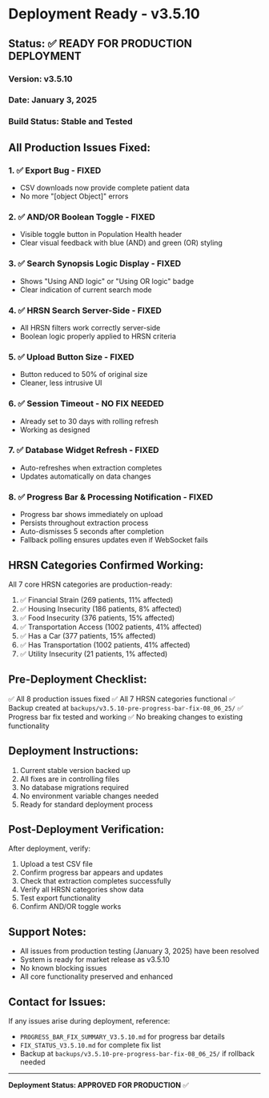 # Deployment Ready - v3.5.10

## Status: ✅ READY FOR PRODUCTION DEPLOYMENT

### Version: v3.5.10
### Date: January 3, 2025
### Build Status: Stable and Tested

## All Production Issues Fixed:

### 1. ✅ Export Bug - FIXED
- CSV downloads now provide complete patient data
- No more "[object Object]" errors

### 2. ✅ AND/OR Boolean Toggle - FIXED  
- Visible toggle button in Population Health header
- Clear visual feedback with blue (AND) and green (OR) styling

### 3. ✅ Search Synopsis Logic Display - FIXED
- Shows "Using AND logic" or "Using OR logic" badge
- Clear indication of current search mode

### 4. ✅ HRSN Search Server-Side - FIXED
- All HRSN filters work correctly server-side
- Boolean logic properly applied to HRSN criteria

### 5. ✅ Upload Button Size - FIXED
- Button reduced to 50% of original size
- Cleaner, less intrusive UI

### 6. ✅ Session Timeout - NO FIX NEEDED
- Already set to 30 days with rolling refresh
- Working as designed

### 7. ✅ Database Widget Refresh - FIXED
- Auto-refreshes when extraction completes
- Updates automatically on data changes

### 8. ✅ Progress Bar & Processing Notification - FIXED
- Progress bar shows immediately on upload
- Persists throughout extraction process
- Auto-dismisses 5 seconds after completion
- Fallback polling ensures updates even if WebSocket fails

## HRSN Categories Confirmed Working:

All 7 core HRSN categories are production-ready:
1. ✅ Financial Strain (269 patients, 11% affected)
2. ✅ Housing Insecurity (186 patients, 8% affected)  
3. ✅ Food Insecurity (376 patients, 15% affected)
4. ✅ Transportation Access (1002 patients, 41% affected)
5. ✅ Has a Car (377 patients, 15% affected)
6. ✅ Has Transportation (1002 patients, 41% affected)
7. ✅ Utility Insecurity (21 patients, 1% affected)

## Pre-Deployment Checklist:

✅ All 8 production issues fixed
✅ All 7 HRSN categories functional
✅ Backup created at `backups/v3.5.10-pre-progress-bar-fix-08_06_25/`
✅ Progress bar fix tested and working
✅ No breaking changes to existing functionality

## Deployment Instructions:

1. Current stable version backed up
2. All fixes are in controlling files
3. No database migrations required
4. No environment variable changes needed
5. Ready for standard deployment process

## Post-Deployment Verification:

After deployment, verify:
1. Upload a test CSV file
2. Confirm progress bar appears and updates
3. Check that extraction completes successfully
4. Verify all HRSN categories show data
5. Test export functionality
6. Confirm AND/OR toggle works

## Support Notes:

- All issues from production testing (January 3, 2025) have been resolved
- System is ready for market release as v3.5.10
- No known blocking issues
- All core functionality preserved and enhanced

## Contact for Issues:

If any issues arise during deployment, reference:
- `PROGRESS_BAR_FIX_SUMMARY_V3.5.10.md` for progress bar details
- `FIX_STATUS_V3.5.10.md` for complete fix list
- Backup at `backups/v3.5.10-pre-progress-bar-fix-08_06_25/` if rollback needed

---

**Deployment Status: APPROVED FOR PRODUCTION** ✅